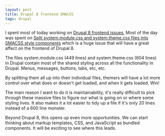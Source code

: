 ```yaml
---
layout: post
title: Drupal 8 frontend SMACSS
tags: drupal
---
```


I spent most of today working on [Drupal 8 frontend issues.](https://www.drupal.org/project/issues/search?text=&projects=Drupal%20core&assigned=&submitted=&project_issue_followers=&status[Open]=Open&&&issue_tags_op=%3D&issue_tags=frontend) Most of the day was spent on [Split system.module.css and system.theme.css files into SMACSS style components](https://www.drupal.org/node/2395853) which is a huge issue that will have a great affect on the frontend of Drupal 8.

The files system.module.css (449 lines) and system.theme.css (604 lines) in Drupal contain most of the shared styling across all the functionality in Drupal. Menus, messages, buttons, tabs, etc, etc.

By splitting them all up into their individual files, themers will have a lot more control over what does or doesn't get loaded, and when it gets loaded. Win!

The main reason I want to do it is maintainability, it's really difficult to pick through these massive files to figure our what is going on or where some styling lives. It also makes it a lot easier to tidy up a file if it's only 20 lines instead of a 600 line monster.

Beyond Drupal 8, this opens up even more opportunities. We can start thinking about markup templates, CSS, and JavaScript as bundled components. It will be exciting to see where this leads.


